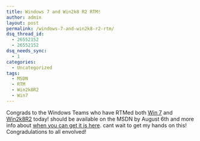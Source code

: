 ```yaml
---
title: Windows 7 and Win2k8 R2 RTM!
author: admin
layout: post
permalink: /windows-7-and-win2k8-r2-rtm/
dsq_thread_id:
  - 26552152
  - 26552152
dsq_needs_sync:
  - 1
categories:
  - Uncategorized
tags:
  - MSDN
  - RTM
  - Win2k8R2
  - Win7
---
```

Congrads to the Windows Teams who have RTMed both [Win 7][1] and [Win2k8R2][2] today! should be available on the MSDN by August 6th and more info about [when you can get it is here][3]. cant wait to get my hands on this! Congradulations to all envolved!

 [1]: http://windowsteamblog.com/blogs/windows7/archive/2009/07/22/windows-7-has-been-released-to-manufacturing.aspx
 [2]: http://blogs.technet.com/windowsserver/archive/2009/07/22/windows-server-2008-r2-rtm.aspx
 [3]: http://windowsteamblog.com/blogs/windows7/archive/2009/07/21/when-will-you-get-windows-7-rtm.aspx